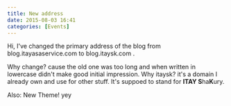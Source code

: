 ```yaml
---
title: New address
date: 2015-08-03 16:41
categories: [Events]
---
```


Hi, I've changed the primary address of the blog from blog.itayasaservice.com to blog.itaysk.com .

Why change? cause the old one was too long and when written in lowercase didn't make good initial impression.
Why itaysk? it's a domain I already own and use for other stuff. It's suppoed to stand for **ITAY S**ha**K**ury.

Also: New Theme! yey
